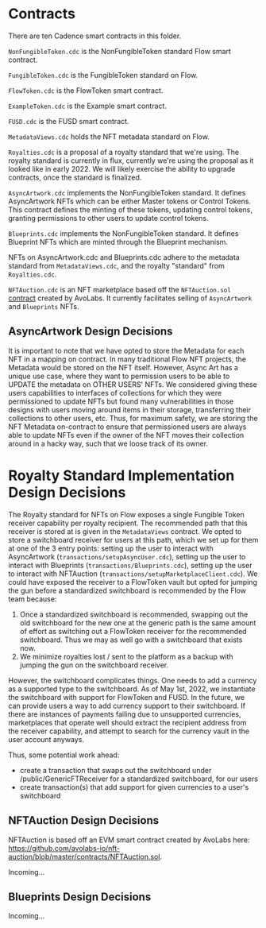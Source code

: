 # Contracts

There are ten Cadence smart contracts in this folder.

`NonFungibleToken.cdc` is the NonFungibleToken standard Flow smart contract.

`FungibleToken.cdc` is the FungibleToken standard on Flow.

`FlowToken.cdc` is the FlowToken smart contract.

`ExampleToken.cdc` is the Example smart contract.

`FUSD.cdc` is the FUSD smart contract.

`MetadataViews.cdc` holds the NFT metadata standard on Flow.

`Royalties.cdc` is a proposal of a royalty standard that we're using. The royalty standard is currently in flux, currently we're using the proposal as it looked like in early 2022. We will likely exercise the ability to upgrade contracts, once the standard is finalized.

`AsyncArtwork.cdc` implements the NonFungibleToken standard. It defines AsyncArtwork NFTs which can be either Master tokens or Control Tokens. This contract defines the minting of these tokens, updating control tokens, granting permissions to other users to update control tokens. 

`Blueprints.cdc` implements the NonFungibleToken standard. It defines Blueprint NFTs which are minted through the Blueprint mechanism. 

NFTs on AsyncArtwork.cdc and Blueprints.cdc adhere to the metadata standard from `MetadataViews.cdc`, and the royalty "standard" from `Royalties.cdc`. 

`NFTAuction.cdc` is an NFT marketplace based off the `NFTAuction.sol` [contract](https://github.com/avolabs-io/nft-auction) created by AvoLabs. It currently facilitates selling of `AsyncArtwork` and `Blueprints` NFTs.

## AsyncArtwork Design Decisions

It is important to note that we have opted to store the Metadata for each NFT in a mapping on contract. In many traditional Flow NFT projects, the Metadata would be stored on the NFT itself. However, Async Art has a unique use case, where they want to permission users to be able to UPDATE the metadata on OTHER USERS' NFTs. We considered giving these users capabilities to interfaces of collections for which they were permissioned to update NFTs but found many vulnerabilities in those designs with users moving around items in their storage, transferring their collections to other users, etc. Thus, for maximum safety, we are storing the NFT Metadata on-contract to ensure that permissioned users are always able to update NFTs even if the owner of the NFT moves their collection around in a hacky way, such that we loose track of its owner.

# Royalty Standard Implementation Design Decisions

The Royalty standard for NFTs on Flow exposes a single Fungible Token receiver capability per royalty recipient. The recommended path that this receiver is stored at is given in the `MetadataViews` contract. We opted to store a switchboard receiver for users at this path, which we set up for them at one of the 3 entry points: setting up the user to interact with AsyncArtwork (`transactions/setupAsyncUser.cdc`), setting up the user to interact with Blueprints (`transactions/Blueprints.cdc`), setting up the user to interact with NFTAuction (`transactions/setupMarketplaceClient.cdc`). We could have exposed the receiver to a FlowToken vault but opted for jumping the gun before a standardized switchboard is recommended by the Flow team because:
1. Once a standardized switchboard is recommended, swapping out the old switchboard for the new one at the generic path is the same amount of effort as switching out a FlowToken receiver for the recommended switchboard. Thus we may as well go with a switchboard that exists now.
2. We minimize royalties lost / sent to the platform as a backup with jumping the gun on the switchboard receiver.

However, the switchboard complicates things. One needs to add a currency as a supported type to the switchboard. As of May 1st, 2022, we instantiate the switchboard with support for FlowToken and FUSD. In the future, we can provide users a way to add currency support to their switchboard. If there are instances of payments failing due to unsupported currencies, marketplaces that operate well should extract the recipient address from the receiver capability, and attempt to search for the currency vault in the user account anyways. 

Thus, some potential work ahead: 
- create a transaction that swaps out the switchboard under /public/GenericFTReceiver for a standardized switchboard, for our users
- create transaction(s) that add support for given currencies to a user's switchboard

## NFTAuction Design Decisions

NFTAuction is based off an EVM smart contract created by AvoLabs here: https://github.com/avolabs-io/nft-auction/blob/master/contracts/NFTAuction.sol. 

Incoming...

## Blueprints Design Decisions

Incoming...

